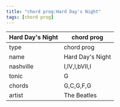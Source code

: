 ```yaml
---
title: "chord prog:Hard Day's Night"
tags: [chord prog]
---
```


|Hard Day's Night|chord prog|
|---|---|
|type|chord prog|
|name|Hard Day's Night|
|nashville|I,IV,I,bVII,I|
|tonic|G|
|chords|G,C,G,F,G|
|artist|The Beatles|


